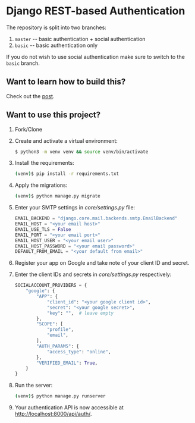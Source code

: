 # Django REST-based Authentication

The repository is split into two branches:

1. `master` -- basic authentication + social authentication
2. `basic` -- basic authentication only

If you do not wish to use social authentication make sure to switch to the `basic` branch.

## Want to learn how to build this?

Check out the [post](#).

## Want to use this project?

1. Fork/Clone

1. Create and activate a virtual environment:

    ```sh
    $ python3 -m venv venv && source venv/bin/activate
    ```

1. Install the requirements:

    ```sh
    (venv)$ pip install -r requirements.txt
    ```

1. Apply the migrations:

    ```sh
    (venv)$ python manage.py migrate
    ```

1. Enter your SMTP settings in *core/settings.py* file:

    ```python
    EMAIL_BACKEND = "django.core.mail.backends.smtp.EmailBackend"
    EMAIL_HOST = "<your email host>"
    EMAIL_USE_TLS = False
    EMAIL_PORT = "<your email port>"
    EMAIL_HOST_USER = "<your email user>"
    EMAIL_HOST_PASSWORD = "<your email password>"
    DEFAULT_FROM_EMAIL = "<your default from email>"
    ```

1. Register your app on Google and take note of your client ID and secret. 

1. Enter the client IDs and secrets in *core/settings.py* respectively:

   ```python
   SOCIALACCOUNT_PROVIDERS = {
       "google": {
           "APP": {
               "client_id": "<your google client id>",
               "secret": "<your google secret>",
               "key": "",  # leave empty
           },
           "SCOPE": [
               "profile",
               "email",
           ],
           "AUTH_PARAMS": {
               "access_type": "online",
           },
           "VERIFIED_EMAIL": True,
       }
   }
   ```

1. Run the server:

    ```sh
    (venv)$ python manage.py runserver
    ```
   
1. Your authentication API is now accessible at [http://localhost:8000/api/auth/](http://localhost:8000/api/auth/).
